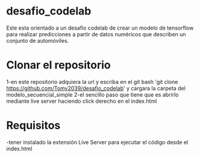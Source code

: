 # desafio_codelab
Este esta orientado a un desafio codelab de crear un modelo de tensorflow para realizar predicciones a partir de datos numéricos que describen un conjunto de automóviles.

# Clonar el repositorio
1-en este repositorio adquiera la url y escriba en el git bash 'git clone https://github.com/Tomy2039/desafio_codelab' y cargara la carpeta del modelo_secuencial_simple 
2-el sencillo paso que tiene que es abrirlo mediante live server haciendo click derecho en el index.html

# Requisitos
-tener instalado la extensión Live Server para ejecutar el código desde el index.html

